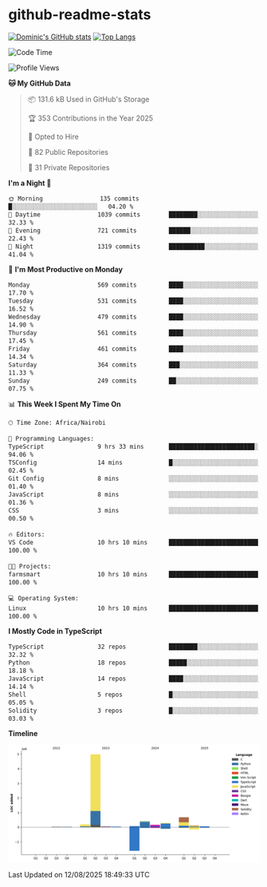 # github-readme-stats
[![Dominic's GitHub stats](https://github-readme-stats.vercel.app/api?username=Domengo&show_icons=true)](https://github.com/anuraghazra/github-readme-stats)
[![Top Langs](https://github-readme-stats.vercel.app/api/top-langs/?username=Domengo&show_icons=true)](https://github.com/Domengo/github-readme-stats)

<!--START_SECTION:waka-->
![Code Time](http://img.shields.io/badge/Code%20Time-1%2C143%20hrs%2046%20mins-blue)

![Profile Views](http://img.shields.io/badge/Profile%20Views-0-blue)

**🐱 My GitHub Data** 

> 📦 131.6 kB Used in GitHub's Storage 
 > 
> 🏆 353 Contributions in the Year 2025
 > 
> 💼 Opted to Hire
 > 
> 📜 82 Public Repositories 
 > 
> 🔑 31 Private Repositories 
 > 
**I'm a Night 🦉** 

```text
🌞 Morning                135 commits         █░░░░░░░░░░░░░░░░░░░░░░░░   04.20 % 
🌆 Daytime                1039 commits        ████████░░░░░░░░░░░░░░░░░   32.33 % 
🌃 Evening                721 commits         ██████░░░░░░░░░░░░░░░░░░░   22.43 % 
🌙 Night                  1319 commits        ██████████░░░░░░░░░░░░░░░   41.04 % 
```
📅 **I'm Most Productive on Monday** 

```text
Monday                   569 commits         ████░░░░░░░░░░░░░░░░░░░░░   17.70 % 
Tuesday                  531 commits         ████░░░░░░░░░░░░░░░░░░░░░   16.52 % 
Wednesday                479 commits         ████░░░░░░░░░░░░░░░░░░░░░   14.90 % 
Thursday                 561 commits         ████░░░░░░░░░░░░░░░░░░░░░   17.45 % 
Friday                   461 commits         ████░░░░░░░░░░░░░░░░░░░░░   14.34 % 
Saturday                 364 commits         ███░░░░░░░░░░░░░░░░░░░░░░   11.33 % 
Sunday                   249 commits         ██░░░░░░░░░░░░░░░░░░░░░░░   07.75 % 
```


📊 **This Week I Spent My Time On** 

```text
🕑︎ Time Zone: Africa/Nairobi

💬 Programming Languages: 
TypeScript               9 hrs 33 mins       ████████████████████████░   94.06 % 
TSConfig                 14 mins             █░░░░░░░░░░░░░░░░░░░░░░░░   02.45 % 
Git Config               8 mins              ░░░░░░░░░░░░░░░░░░░░░░░░░   01.40 % 
JavaScript               8 mins              ░░░░░░░░░░░░░░░░░░░░░░░░░   01.36 % 
CSS                      3 mins              ░░░░░░░░░░░░░░░░░░░░░░░░░   00.50 % 

🔥 Editors: 
VS Code                  10 hrs 10 mins      █████████████████████████   100.00 % 

🐱‍💻 Projects: 
farmsmart                10 hrs 10 mins      █████████████████████████   100.00 % 

💻 Operating System: 
Linux                    10 hrs 10 mins      █████████████████████████   100.00 % 
```

**I Mostly Code in TypeScript** 

```text
TypeScript               32 repos            ████████░░░░░░░░░░░░░░░░░   32.32 % 
Python                   18 repos            █████░░░░░░░░░░░░░░░░░░░░   18.18 % 
JavaScript               14 repos            ████░░░░░░░░░░░░░░░░░░░░░   14.14 % 
Shell                    5 repos             █░░░░░░░░░░░░░░░░░░░░░░░░   05.05 % 
Solidity                 3 repos             █░░░░░░░░░░░░░░░░░░░░░░░░   03.03 % 
```



**Timeline**

![Lines of Code chart](https://raw.githubusercontent.com/Domengo/Domengo/main/assets/bar_graph.png)


 Last Updated on 12/08/2025 18:49:33 UTC
<!--END_SECTION:waka-->


